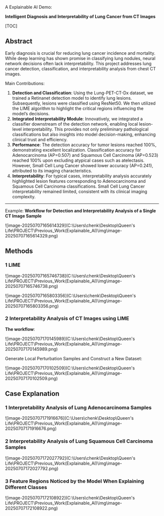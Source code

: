 A Explainable AI Demo:

**Intelligent Diagnosis and Interpretability of Lung Cancer from CT Images**

[TOC]

## Abstract

Early diagnosis is crucial for reducing lung cancer incidence and mortality. While deep learning has shown promise in classifying lung nodules, neural network decisions often lack interpretability. This project addresses lung cancer detection, classification, and interpretability analysis from chest CT images.

Main Contributions:

1. **Detection and Classification**: Using the Lung-PET-CT-Dx dataset, we trained a Retinanet detection model to identify lung lesions. Subsequently, lesions were classified using ResNet50. We then utilized the LIME algorithm to highlight the critical regions influencing the model’s decisions.
2. **Integrated Interpretability Module**: Innovatively, we integrated a classifier downstream of the detection network, enabling local lesion-level interpretability. This provides not only preliminary pathological classifications but also insights into model decision-making, enhancing clinical trust and efficiency.
3. **Performance**: The detection accuracy for tumor lesions reached 100%, demonstrating excellent localization. Classification accuracy for Adenocarcinoma (AP=0.507) and Squamous Cell Carcinoma (AP=0.523) reached 100% upon excluding atypical cases such as atelectasis. However, Small Cell Lung Cancer showed lower accuracy (AP=0.241), attributed to its imaging characteristics.
4. **Interpretability**: For typical cases, interpretability analysis accurately highlighted lesion features corresponding to Adenocarcinoma and Squamous Cell Carcinoma classifications. Small Cell Lung Cancer interpretability remained limited, consistent with its clinical imaging complexity.

---

Example: **Workflow for Detection and Interpretability Analysis of a Single CT Image Sample**

![image-20250707165614329](C:\Users\chenk\Desktop\Queen's Life\PROJECT\Previous_Work(Explainable_AI)\img\image-20250707165614329.png)

## Methods

### 1 LIME

![image-20250707165746738](C:\Users\chenk\Desktop\Queen's Life\PROJECT\Previous_Work(Explainable_AI)\img\image-20250707165746738.png)

![image-20250707165803356](C:\Users\chenk\Desktop\Queen's Life\PROJECT\Previous_Work(Explainable_AI)\img\image-20250707165803356.png)

### 2 Interpretability Analysis of CT Images using LIME

**The workflow**:

![image-20250707170145989](C:\Users\chenk\Desktop\Queen's Life\PROJECT\Previous_Work(Explainable_AI)\img\image-20250707170145989.png)

Generate Local Perturbation Samples and Construct a New Dataset:

![image-20250707170102509](C:\Users\chenk\Desktop\Queen's Life\PROJECT\Previous_Work(Explainable_AI)\img\image-20250707170102509.png)

## Case Explanation

### 1 Interpretability Analysis of Lung Adenocarcinoma Samples

![image-20250707171916676](C:\Users\chenk\Desktop\Queen's Life\PROJECT\Previous_Work(Explainable_AI)\img\image-20250707171916676.png)

### 2 Interpretability Analysis of Lung Squamous Cell Carcinoma Samples

![image-20250707172027792](C:\Users\chenk\Desktop\Queen's Life\PROJECT\Previous_Work(Explainable_AI)\img\image-20250707172027792.png)

### 3 Feature Regions Noticed by the Model When Explaining Different Classes

![image-20250707172108922](C:\Users\chenk\Desktop\Queen's Life\PROJECT\Previous_Work(Explainable_AI)\img\image-20250707172108922.png)
